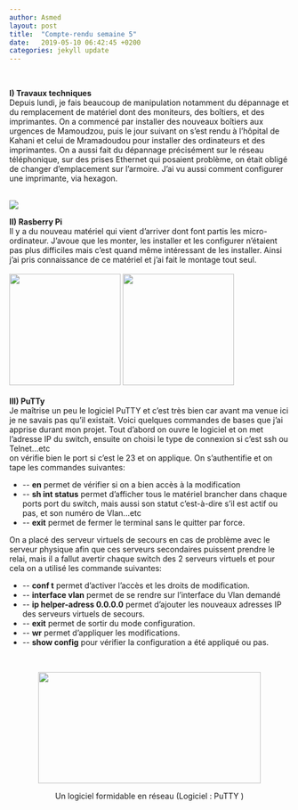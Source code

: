 ```yaml
---
author: Asmed
layout: post
title:  "Compte-rendu semaine 5"
date:   2019-05-10 06:42:45 +0200
categories: jekyll update
---
```

<br/>

**I) Travaux techniques**
<br/> 
Depuis lundi, je fais beaucoup de manipulation 	notamment du dépannage et du remplacement de matériel dont des moniteurs, des boîtiers, et des imprimantes. On a commencé par installer des nouveaux boîtiers aux urgences de Mamoudzou, puis le jour suivant on s’est rendu à l’hôpital de Kahani et celui de Mramadoudou pour installer des ordinateurs et des imprimantes. On a aussi fait du dépannage précisément sur le réseau téléphonique, sur des prises Ethernet qui posaient problème, on était obligé de changer d’emplacement sur l’armoire. J’ai vu aussi comment configurer une imprimante, via hexagon.  

<br/> 

<img src="/jekyll-wing-template/assets/armoir.PNG" />

<br/> 

**II) Rasberry Pi**
<br/> 
Il y a du nouveau matériel qui vient d’arriver dont font partis les micro-ordinateur. J’avoue que les monter, les installer et les configurer n’étaient pas plus difficiles mais c’est quand même intéressant de les installer. Ainsi j’ai pris connaissance de ce matériel et j’ai fait le montage tout seul.  
<br/> 
<img src="/jekyll-wing-template/assets/prat3.png" width="200" height="200" class="90">
<img src="/jekyll-wing-template/assets/prat7.png" width="200" height="200" class="90">
<br/> 
<br/> 
**III) PuTTy**
<br/> 
Je maîtrise un peu le logiciel PuTTY et c’est très bien car avant ma venue ici je ne savais pas qu’il existait. Voici quelques commandes de bases que j’ai apprise durant mon projet.
Tout d’abord on ouvre le logiciel et on met l’adresse IP du switch, ensuite on choisi le type de connexion si c’est ssh ou Telnet...etc  
on vérifie bien le port si c’est le 23 et on applique. On s’authentifie et on tape les commandes suivantes:  

* -- **en** permet de vérifier si on a bien accès à la modification
* -- **sh int status** permet d’afficher tous le matériel brancher dans chaque ports port du switch, mais aussi son statut c’est-à-dire s’il est actif ou pas, et son numéro de Vlan...etc
* -- **exit** permet de fermer le terminal sans le quitter par force.  

On a placé des serveur virtuels de secours en cas de problème avec le serveur physique afin que ces serveurs secondaires puissent prendre le relai, mais il a fallut avertir chaque switch des 2 serveurs virtuels et pour cela on a utilisé les commande suivantes:  

* -- **conf t** permet d’activer l’accès et les droits de modification.  
* -- **interface vlan** permet de se rendre sur l’interface du Vlan demandé  
* -- **ip helper-adress 0.0.0.0** permet d’ajouter les nouveaux adresses IP des serveurs virtuels de secours.  
* -- **exit** permet de sortir du mode configuration.  
* -- **wr** permet d’appliquer les modifications.  
* -- **show config** pour vérifier la configuration a été appliqué ou pas.  
<br/> 
<P style="text-align:center"><img src="/jekyll-wing-template/assets/putty.png" width="400" height="200" ></P>
<P style="text-align:center">Un logiciel formidable en réseau  (Logiciel : PuTTY )</P>

